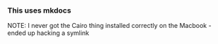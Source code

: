 ### This uses mkdocs

NOTE: I never got the Cairo thing installed correctly on the Macbook - ended up hacking a symlink

